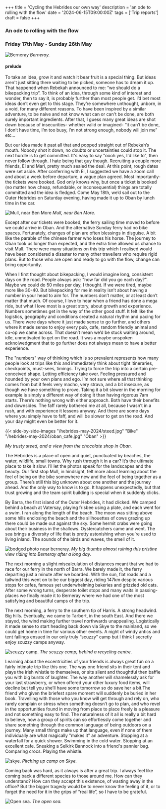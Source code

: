 +++
title = 'Cycling the Hebrides our own way'
description = 'an ode to rolling with the flow'
date = '2024-06-15T09:00:00Z'
tags = ['Trip reports']
draft = false
+++

### An ode to rolling with the flow

### Friday 17th May - Sunday 26th May


![Berneray](/hebrides-may-2024/berneray.jpg)
*Berneray.*

#### prelude


To take an idea, grow it and watch it bear fruit is a special thing. But ideas aren't just sitting there waiting to be picked, someone has to dream it up. That happened when Rebekah announced to me: “we should do a bikepacking trip”. To think of an idea, through some kind of interest and wonder, then to say it, is probably further than most people get. I’d bet most ideas don’t even get to this stage. They’re somewhere unthought, unborn, in a void, for many different reasons. To have been inspired by a similar adventure, to be naive and not know what can or can't be done, are both surely important ingredients. After that, I guess many great ideas are shot down because of insecurities- whether valid or imagined- “it can’t be done, I don’t have time, I’m too busy, I’m not strong enough, nobody will join me” etc… 

But our idea made it past all that and popped straight out of Rebekah’s mouth. Nobody shot it down, no doubts or uncertainties could stop it. The next hurdle is to get committed. It's easy to say "oooh yes, I'd like to", then never follow through. I hate being that guy though. Recruiting a couple more friends, El and Mari, pretty much sealed the deal. At this point, rough dates were set aside. After conferring with El, I suggested we have a zoom call and about a week before departure, a vague plan agreed. Most importantly- the tickets were booked. God only knows why, but once a ticket is booked (no matter how cheap, refundable, or inconsequential) things are totally committed and the idea is fledged. Come May 18th, we’d sail out to the Outer Hebrides on Saturday evening, having made it up to Oban by lunch time in the car.

![Mull, near Ben More](/hebrides-may-2024/mull.jpg)
*Mull, near Ben More.*

Except after our tickets were booked, the ferry sailing time moved to before we could arrive in Oban. And the alternative Sunday ferry had no bike spaces. Fortunately, changes of plan are often blessings in disguise. A bit like the parable of the chinese farmer who loses his horse. The journey to Oban took us longer than expected, and the extra time allowed us chance to visit Mull. There were many situations on this trip which I realised would have been considered a disaster to many other travellers who require rigid plans. But to those who are open and ready to go with the flow, change can bring opportunity. 

When I first thought about bikepacking, I would imagine long, consistent days on the road. People always ask: "how far did you go each day?". Maybe we could do 50 miles per day, I thought. If we were tired, maybe more like 30-40. But bikepacking for me in reality isn’t about having a number in your head to aim for. The numbers don’t matter, or at least don’t matter that much. Of course, I love to hear when a friend has done a mega ride, but what I love most is a great story, about growth and experience. Numbers sometimes get in the way of the other good stuff. It felt like the logistics, geography and conditions created a natural rhythm and pacing for us. There were days where it just made sense to go further, and others where it made sense to enjoy every pub, cafe, random friendly animal and co-op we came across. That doesn’t mean we’d be stuck waiting around, idle, unmotivated to get on the road. It was a maybe unspoken acknolwedgment that to go further does not always mean to have a better experience. 

The "numbers" way of thinking which is so prevalent represents how many people look at trips like this and immediately think about tight itineraries, checkpoints, must-sees, timings. Trying to force the trip into a certain pre-conceived shape. Letting efficiency take over. Feeling pressured and hounded by your own plans and ego. I’m not sure where all that thinking comes from but it feels very macho, very strava, and a bit insecure, as though we have something to prove. Taking it a bit slower in the morning for example is simply a different way of doing it than having rigorous 7am starts. There’s nothing wrong with either approach. Both have their benefits and downsides. The faff rarely bothered me at all, because I wasn’t in a rush, and with experience it lessens anyway. And there are some days where you simply have to faff, and will be slower to get on the road. And your day might even be better for it.

{{< side-by-side-images "/hebrides-may-2024/steed.jpg" "Bike" "/hebrides-may-2024/oban_cafe.jpg" "Oban" >}}


*My trusty steed, and a view from the chocolate shop in Oban.*

The Hebrides is a place of open and quiet, punctuated by beaches, the water, wildlife, small towns. Why rush through it in a car? It’s the ultimate place to take it slow. I’ll let the photos speak for the landscapes and the beauty. Our first stop Mull, in hindsight, felt more about learning about the feel of being on the bike somewhere new and the feel of being together as a group. There’s still this big unknown about one another and the journey ahead. And the only way to know is to go. It happens unexpectedly, but that trust growing and the team spirit building is special when it suddenly clicks.

By Barra, the first island of the Outer Hebrides, it had clicked. We camped behind a beach at Vatersay, playing frisbee using a plate, and each went for a swim. I ran along the length of the beach. The moon was sitting above some hills enclosing the beach and the sillhouettes of cows grazing up there could be made out against the sky. Some hermit crabs were going about their business in the shallows. Oystercatchers came and went. The sea brings a diversity of life that is pretty astonishing when you’re used to living inland. The sounds of the birds and waves, the smell of it. 


![bodged photo near berneray.](/hebrides-may-2024/bodge.jpg)
*My big thumbs almost ruining this pristine view riding into Berneray after a long day.*

The next morning a slight miscalculation of distances meant that we had to race for our ferry in the north of Barra. We barely made it, the ferry departing just a minute after we boarded. With the sun, flat roads and a tailwind this went on to be our biggest day, riding 147km despite various stops for cafes, famous yet underwhelming bakeries and grizzled old cats. After some wrong turns, desperate toilet stops and many waits in passing-places we finally made it to Berneray where we had one of the most satisfying and beautiful camps of the trip. 

The next morning, a ferry to the southern tip of Harris. A strong headwind. Big hills. Eventually, we came to Tarbert, in the south East. And there we stayed, the wind making further travel northwards unappealing. Logistically it made sense to start heading back down via Skye to the mainland, so we could get home in time for various other events. A night of windy antics and tent failings ensued in our only truly “scuzzy” camp but I think I secretly enjoy scuzzy camps anyway.

<!-- <div class="single-image-panel">
  <img src="/hebrides-may-2024/tent.jpg" alt="Tent"/>
  <caption>The scuzzy camp, behind a recycling centre.</caption>
</div> -->

![scuzzy camp.](/hebrides-may-2024/tent.jpg)
*The scuzzy camp, behind a recycling centre.*

Learning about the eccentricities of your friends is always great fun on a fairly intimate trip like this one. The way one friend sits in their tent and plays the irish whistle to themselves, or sits silent and thoughtful then baffle you with big bursts of laughter. The way another will shamelessly ask for your last strawberry, or when offered your other luxury food items, will decline but tell you she’ll have some tomorrow so do save her a bit.The friend who given the briefest spare moment will suddenly be buried in her book. Travelling with those who you know will get through and rely on, who rarely complain or stress when something doesn’t go to plan, and who revel in the opportunities found in moving from place to place freely is a pleasure and not something easy to find. The naturalness of it all is really a bit hard to believe, how a group of spirits can so effortlessly come together and share something through the common language of being outdoors on a journey. Many small things make up that language, even if none of them individually are what magically "makes it" an adventure. Stopping at a waterfall for a quick shower. Swimming in the cold water. Stopping at an excellent cafe. Sneaking a Selkirk Bannock into a friend's pannier bag. Comparing crocs. Playing the whistle.

<!-- <div class="single-image-panel">
  <img src="/hebrides-may-2024/skye_camp.jpg" alt="Skye"/>
  <caption>Pitching up camp on Skye.</caption>
</div> -->

![skye.](/hebrides-may-2024/skye_camp.jpg)
*Pitching up camp on Skye.*

Coming back was hard, as it always is after a great trip. I always feel like coming back a different species to those around me. How can they understand? How can they accept this existence, of wasting away in the office? But the bigger tragedy would be to never know the feeling of it, or to forget the need for it in the grips of “real life”, so I have to be grateful. 
<!-- 
<div class="single-image-panel">
  <img src="/hebrides-may-2024/open_sea.jpg" alt="Open sea."/>
  <caption>The open sea.</caption>
</div> -->

![Open sea.](/hebrides-may-2024/open_sea.jpg)
*The open sea.*
